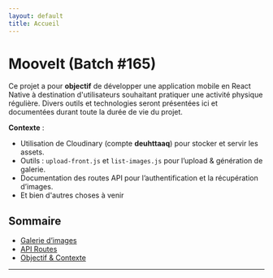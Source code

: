 ```yaml
---
layout: default
title: Accueil
---
```


# MooveIt (Batch #165)

<div class="intro content-center" markdown="1">

Ce projet a pour **objectif** de développer une application mobile en React Native à destination d'utilisateurs souhaitant pratiquer une activité physique régulière.
Divers outils et technologies seront présentées ici et documentées durant toute la durée de vie du projet.

**Contexte** :

- Utilisation de Cloudinary (compte **deuhttaaq**) pour stocker et servir les assets.
- Outils : `upload-front.js` et `list-images.js` pour l’upload & génération de galerie.
- Documentation des routes API pour l’authentification et la récupération d’images.
- Et bien d'autres choses à venir

</div>

## Sommaire

- [Galerie d’images](images-gallery.html)
- [API Routes](routes.html)
- [Objectif & Contexte](#projet-fin-de-batch)

---
